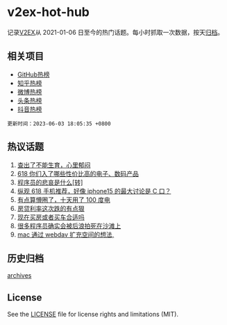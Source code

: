 # v2ex-hot-hub

 记录[V2EX](https://www.v2ex.com/)从 2021-01-06 日至今的热门话题。每小时抓取一次数据，按天[归档](archives)。
 
 ## 相关项目

- [GitHub热榜](https://github.com/snaildev/github-hot-hub)
- [知乎热榜](https://github.com/snaildev/zhihu-hot-hub)
- [微博热榜](https://github.com/snaildev/weibo-hot-hub)
- [头条热榜](https://github.com/snaildev/toutiao-hot-hub)
- [抖音热榜](https://github.com/snaildev/douyin-hot-hub)


 `更新时间：2023-06-03 18:05:35 +0800`

## 热议话题

1. [查出了不能生育，心里郁闷](https://www.v2ex.com/t/945348)
1. [618 你们入了哪些性价比高的电子、数码产品](https://www.v2ex.com/t/945412)
1. [程序员的悲哀是什么[转]](https://www.v2ex.com/t/945371)
1. [纵观 618 手机推荐，好像 iphone15 的最大讨论是 C 口？](https://www.v2ex.com/t/945393)
1. [有点算懵圈了，十天用了 100 度电](https://www.v2ex.com/t/945319)
1. [房贷利率这次跌的有点狠](https://www.v2ex.com/t/945439)
1. [现在买房或者买车合适吗](https://www.v2ex.com/t/945443)
1. [很多程序员确实会被后浪拍死在沙滩上](https://www.v2ex.com/t/945390)
1. [mac 通过 webdav 扩充空间的想法,](https://www.v2ex.com/t/945402)

## 历史归档

[archives](archives)

## License

See the [LICENSE](LICENSE) file for license rights and limitations (MIT).
